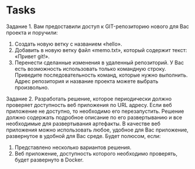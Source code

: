 # Tasks
Задание 1.
Вам предоставили доступ к GIT-репозиторию нового для Вас проекта и поручили:
1.	Создать новую ветку с названием «hello».
2.	Добавить в новую ветку файл «memo.txt», который содержит текст: «Привет git!».
3.	Перенести сделанные изменения в удаленный репозиторий.
У Вас есть возможность использовать только командную строку. Приведите последовательность команд, которые нужно выполнить. Адрес репозитория и название проекта можете выбрать произвольно.

Задание 2.
Разработать решение, которое периодически должно проверяет доступность веб приложения по URL адресу. Если веб приложение не доступно, то необходимо его перезапустить. Решение должно содержать подробное описание по его развертыванию и все необходимые для развертывания артефакты. В качестве веб приложения можно использовать любое, удобное для Вас приложение, развернутое в удобной для Вас среде.
Будет полюсом, если:
1.	Представлено несколько вариантов решения.
2.	Веб приложение, доступность которого необходимо проверять, будет развернуто в Docker.
